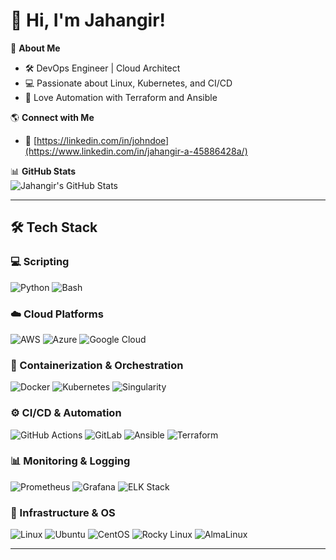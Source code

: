 # 👋 Hi, I'm Jahangir!

🚀 **About Me**  
- 🛠 DevOps Engineer | Cloud Architect  
- 💻 Passionate about Linux, Kubernetes, and CI/CD  
- 📖 Love Automation with Terraform and Ansible  

🌎 **Connect with Me**  
- 🔗 [https://linkedin.com/in/johndoe](https://www.linkedin.com/in/jahangir-a-45886428a/) 

📊 **GitHub Stats**  
![Jahangir's GitHub Stats](https://github-readme-stats.vercel.app/api?username=Jahangir842&show_icons=true&theme=dark)

---

## 🛠 **Tech Stack**  

### **💻 Scripting**
![Python](https://img.shields.io/badge/Python-3776AB?style=flat&logo=python&logoColor=white)
![Bash](https://img.shields.io/badge/Bash-121011?style=flat&logo=gnu-bash&logoColor=white)

### **☁️ Cloud Platforms**  
![AWS](https://img.shields.io/badge/AWS-232F3E?style=flat&logo=amazon-aws&logoColor=white)
![Azure](https://img.shields.io/badge/Azure-0078D4?style=flat&logo=microsoft-azure&logoColor=white)
![Google Cloud](https://img.shields.io/badge/GCP-4285F4?style=flat&logo=google-cloud&logoColor=white)

### **🐳 Containerization & Orchestration**  
![Docker](https://img.shields.io/badge/Docker-2496ED?style=flat&logo=docker&logoColor=white)
![Kubernetes](https://img.shields.io/badge/Kubernetes-326CE5?style=flat&logo=kubernetes&logoColor=white)
![Singularity](https://img.shields.io/badge/Singularity-009FDA?style=flat&logo=singularity&logoColor=white)

### **⚙️ CI/CD & Automation**  
![GitHub Actions](https://img.shields.io/badge/GitHub_Actions-2088FF?style=flat&logo=github-actions&logoColor=white)
![GitLab](https://img.shields.io/badge/GitLab-FC6D26?style=flat&logo=gitlab&logoColor=white)
![Ansible](https://img.shields.io/badge/Ansible-EE0000?style=flat&logo=ansible&logoColor=white)
![Terraform](https://img.shields.io/badge/Terraform-623CE4?style=flat&logo=terraform&logoColor=white)

### **📊 Monitoring & Logging**  
![Prometheus](https://img.shields.io/badge/Prometheus-E6522C?style=flat&logo=prometheus&logoColor=white)
![Grafana](https://img.shields.io/badge/Grafana-F46800?style=flat&logo=grafana&logoColor=white)
![ELK Stack](https://img.shields.io/badge/ELK-005571?style=flat&logo=elastic-stack&logoColor=white)

### **🔧 Infrastructure & OS**  
![Linux](https://img.shields.io/badge/Linux-FCC624?style=flat&logo=linux&logoColor=black)
![Ubuntu](https://img.shields.io/badge/Ubuntu-E95420?style=flat&logo=ubuntu&logoColor=white)
![CentOS](https://img.shields.io/badge/CentOS-262577?style=flat&logo=centos&logoColor=white)
![Rocky Linux](https://img.shields.io/badge/Rocky_Linux-10B981?style=flat&logo=rockylinux&logoColor=white)
![AlmaLinux](https://img.shields.io/badge/AlmaLinux-16A1DC?style=flat&logo=almalinux&logoColor=white)

---
